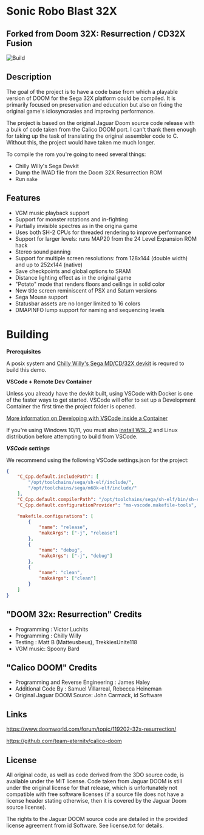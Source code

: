 # Sonic Robo Blast 32X
## Forked from Doom 32X: Resurrection / CD32X Fusion

![Build](https://github.com/viciious/d32xr/workflows/Build/badge.svg)

## Description

The goal of the project is to have a code base from which a playable version of DOOM for the Sega 32X platform could be compiled.
It is primarily focused on preservation and education but also on fixing the original game's idiosyncrasies and improving performance.

The project is based on the original Jaguar Doom source code release with a bulk of code taken from the Calico DOOM port.
I can't thank them enough for taking up the task of translating the original assembler code to C. Without this, the project would have taken me much longer.

To compile the rom you're going to need several things:
- Chilly Willy's Sega Devkit
- Dump the IWAD file from the Doom 32X Resurrection ROM
- Run `make`

## Features
- VGM music playback support
- Support for monster rotations and in-fighting
- Partially invisible spectres as in the origina game
- Uses both SH-2 CPUs for threaded rendering to improve performance
- Support for larger levels: runs MAP20 from the 24 Level Expansion ROM hack
- Stereo sound panning
- Support for multiple screen resolutions: from 128x144 (double width) and up to 252x144 (native)
- Save checkpoints and global options to SRAM
- Distance lighting effect as in the original game
- "Potato" mode that renders floors and ceilings in solid color
- New title screen reminiscent of PSX and Saturn versions
- Sega Mouse support
- Statusbar assets are no longer limited to 16 colors
- DMAPINFO lump support for naming and sequencing levels

Building
============

**Prerequisites**

A posix system and [Chilly Willy's Sega MD/CD/32X devkit](https://github.com/viciious/32XDK/releases) is requred to build this demo.

**VSCode + Remote Dev Container**

Unless you already have the devkit built, using VSCode with Docker is one of the faster ways to get started. VSCode will offer to set up a Development Container the first time the project folder is opened.

[More information on Developing with VSCode inside a Container](https://code.visualstudio.com/docs/remote/containers)

If you're using Windows 10/11, you must also [install WSL 2](https://docs.docker.com/desktop/windows/wsl/) and Linux distribution before attempting to build from VSCode.

***VSCode settings***

We recommend using the following VSCode settings.json for the project:

```json
{
    "C_Cpp.default.includePath": [
        "/opt/toolchains/sega/sh-elf/include/",
        "/opt/toolchains/sega/m68k-elf/include/"
    ],
    "C_Cpp.default.compilerPath": "/opt/toolchains/sega/sh-elf/bin/sh-elf-gcc",
    "C_Cpp.default.configurationProvider": "ms-vscode.makefile-tools",

    "makefile.configurations": [
        {
            "name": "release",
            "makeArgs": ["-j", "release"]
        },
        {
            "name": "debug",
            "makeArgs": ["-j", "debug"]
        },
        {
            "name": "clean",
            "makeArgs": ["clean"]
        }
    ]
}
```

## "DOOM 32x: Resurrection" Credits
* Programming : Victor Luchits
* Programming : Chilly Willy
* Testing : Matt B (Matteusbeus), TrekkiesUnite118
* VGM music: Spoony Bard

## "Calico DOOM" Credits
* Programming and Reverse Engineering : James Haley
* Additional Code By : Samuel Villarreal, Rebecca Heineman
* Original Jaguar DOOM Source: John Carmack, id Software

## Links
https://www.doomworld.com/forum/topic/119202-32x-resurrection/

https://github.com/team-eternity/calico-doom

## License
All original code, as well as code derived from the 3DO source code, is
available under the MIT license. Code taken from Jaguar DOOM is still under the
original license for that release, which is unfortunately not compatible with
free software licenses (if a source file does not have a license header stating
otherwise, then it is covered by the Jaguar Doom source license).

The rights to the Jaguar DOOM source code are detailed in the provided license 
agreement from id Software. See license.txt for details.
